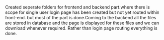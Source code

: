 Created seperate folders for frontend and backend part.where there is scope for single user login page has been created but not yet routed within front-end.
but most of the part is done.Coming to the backend all the files are stored in database and the page is displayed for these files and we can download whenever required.
Rather than login page routing everything is done.
